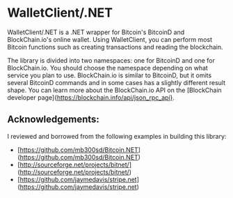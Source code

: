 WalletClient/.NET
=================

WalletClient/.NET is a .NET wrapper for Bitcoin's BitcoinD and BlockChain.io's online wallet.  Using WalletClient, you can perform most Bitcoin functions such as creating transactions
and reading the blockchain.

The library is divided into two namespaces: one for BitcoinD and one for BlockChain.io.  You should choose the namespace depending on what service you plan to use.  BlockChain.io is similar to BitcoinD, but
it omits several BitcoinD commands and in some cases has a slightly different result shape.  You can learn more about the BlockChain.io API on the [BlockChain developer page]{https://blockchain.info/api/json_rpc_api}.

Acknowledgements:
-----------------
I reviewed and borrowed from the following examples in building this library:
* [https://github.com/mb300sd/Bitcoin.NET] (https://github.com/mb300sd/Bitcoin.NET)
* [http://sourceforge.net/projects/bitnet/] (http://sourceforge.net/projects/bitnet/)
* [https://github.com/jaymedavis/stripe.net] (https://github.com/jaymedavis/stripe.net)
